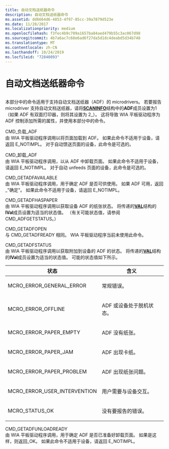 ```yaml
---
title: 自动文档送纸器命令
description: 自动文档送纸器命令
ms.assetid: dd6664d6-4853-4f97-85cc-39a7879d523e
ms.date: 11/28/2017
ms.localizationpriority: medium
ms.openlocfilehash: f3fec4b9c709a1657ba84aed479b55c3ac067d98
ms.sourcegitcommit: 4b7a6ac7c68e6ad6f27da5d1dc4deabd5d34b748
ms.translationtype: MT
ms.contentlocale: zh-CN
ms.lasthandoff: 10/24/2019
ms.locfileid: "72840893"
---
```

# <a name="automatic-document-feeder-commands"></a>自动文档送纸器命令


## <span id="ddk_automatic_document_feeder_commands_si"></span><span id="DDK_AUTOMATIC_DOCUMENT_FEEDER_COMMANDS_SI"></span>


本部分中的命令适用于支持自动文档送纸器（ADF）的 microdrivers。 若要报告 microdriver 支持自动文档送纸器，请将[**SCANINFO**](https://docs.microsoft.com/windows-hardware/drivers/ddi/wiamicro/ns-wiamicro-_scaninfo)结构中的**ADF**成员设置为1（如果 ADF 有双面打印器，则将其设置为 2\_）。 这将导致 WIA 平板驱动程序为 ADF 控制添加所需的属性，并使用本部分中的命令。

<span id="CMD_LOAD_ADF"></span><span id="cmd_load_adf"></span>CMD\_负载\_ADF  
由 WIA 平板驱动程序调用以将页面加载到 ADF。 如果此命令不适用于设备，请返回 E\_NOTIMPL。 对于自动馈送页面的设备，此命令是可选的。

<span id="CMD_UNLOAD_ADF"></span><span id="cmd_unload_adf"></span>CMD\_卸载\_ADF  
由 WIA 平板驱动程序调用，以从 ADF 中卸载页面。 如果此命令不适用于设备，请返回 E\_NOTIMPL。 对于自动 unfeeds 页面的设备，此命令是可选的。

<span id="CMD_GETADFAVAILABLE"></span><span id="cmd_getadfavailable"></span>CMD\_GETADFAVAILABLE  
由 WIA 平板驱动程序调用，用于确定 ADF 是否可供使用。 如果 ADF 可用，返回\_"确定"。 如果此命令不适用于设备，请返回 E\_NOTIMPL。

<span id="CMD_GETADFHASPAPER"></span><span id="cmd_getadfhaspaper"></span>CMD\_GETADFHASPAPER  
由 WIA 平板驱动程序调用以获取设备 ADF 的纸张状态。 将传递的[**VAL**](https://docs.microsoft.com/windows-hardware/drivers/ddi/wiamicro/ns-wiamicro-val)结构的**lVal**成员设置为适当的状态值。 （有关可能状态值，请参阅 CMD\_ADFGETSTATUS。）

<span id="CMD_GETADFOPEN"></span><span id="cmd_getadfopen"></span>CMD\_GETADFOPEN  
与 CMD\_GETADFREADY 相同。 WIA 平板驱动程序当前未使用此命令。

<span id="CMD_GETADFSTATUS"></span><span id="cmd_getadfstatus"></span>CMD\_GETADFSTATUS  
由 WIA 平板驱动程序调用以获取附加到设备的 ADF 的状态。 将传递的[**VAL**](https://docs.microsoft.com/windows-hardware/drivers/ddi/wiamicro/ns-wiamicro-val)结构的**lVal**成员设置为适当的状态值。 可能的状态值如下所示。

<table>
<colgroup>
<col width="50%" />
<col width="50%" />
</colgroup>
<thead>
<tr class="header">
<th>状态</th>
<th>含义</th>
</tr>
</thead>
<tbody>
<tr class="odd">
<td><p>MCRO_ERROR_GENERAL_ERROR</p></td>
<td><p>常规错误。</p></td>
</tr>
<tr class="even">
<td><p>MCRO_ERROR_OFFLINE</p></td>
<td><p>ADF 或设备处于脱机状态。</p></td>
</tr>
<tr class="odd">
<td><p>MCRO_ERROR_PAPER_EMPTY</p></td>
<td><p>ADF 没有纸张。</p></td>
</tr>
<tr class="even">
<td><p>MCRO_ERROR_PAPER_JAM</p></td>
<td><p>ADF 出现卡纸。</p></td>
</tr>
<tr class="odd">
<td><p>MCRO_ERROR_PAPER_PROBLEM</p></td>
<td><p>ADF 出现纸张问题。</p></td>
</tr>
<tr class="even">
<td><p>MCRO_ERROR_USER_INTERVENTION</p></td>
<td><p>用户需要与设备交互。</p></td>
</tr>
<tr class="odd">
<td><p>MCRO_STATUS_OK</p></td>
<td><p>没有要报告的错误。</p></td>
</tr>
</tbody>
</table>

 

<span id="CMD_GETADFUNLOADREADY"></span><span id="cmd_getadfunloadready"></span>CMD\_GETADFUNLOADREADY  
由 WIA 平板驱动程序调用，用于确定 ADF 是否已准备好卸载页面。 如果是这样，则返回\_OK。 如果此命令不适用于设备，请返回 E\_NOTIMPL。

 

 





